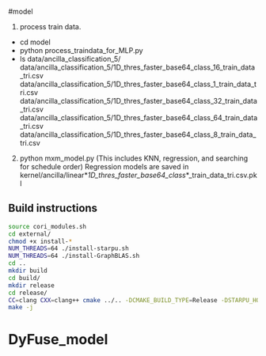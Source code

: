#model
1. process train data. 
*  cd model
*  python process_traindata_for_MLP.py
*  ls data/ancilla_classification_5/
data/ancilla_classification_5/1D_thres_faster_base64_class_16_train_data_tri.csv
data/ancilla_classification_5/1D_thres_faster_base64_class_1_train_data_tri.csv
data/ancilla_classification_5/1D_thres_faster_base64_class_32_train_data_tri.csv
data/ancilla_classification_5/1D_thres_faster_base64_class_64_train_data_tri.csv
data/ancilla_classification_5/1D_thres_faster_base64_class_8_train_data_tri.csv

2. python mxm_model.py (This includes KNN, regression, and searching for schedule order)
Regression models are saved in kernel/ancilla/linear*_1D_thres_faster_base64_class_*_train_data_tri.csv.pkl


## Build instructions
``` bash
source cori_modules.sh
cd external/
chmod +x install-*
NUM_THREADS=64 ./install-starpu.sh
NUM_THREADS=64 ./install-GraphBLAS.sh
cd ..
mkdir build
cd build/
mkdir release
cd release/
CC=clang CXX=clang++ cmake ../.. -DCMAKE_BUILD_TYPE=Release -DSTARPU_HOME=$PWD/../../external/starpu/release-srki-fork
make -j
```
# DyFuse_model
